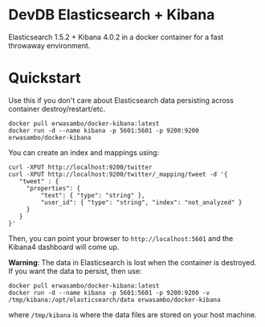 # DevDB Elasticsearch + Kibana

Elasticsearch 1.5.2 + Kibana 4.0.2 in a docker container for a fast throwaway environment.

# Quickstart

Use this if you don't care about Elasticsearch data persisting across container destroy/restart/etc.

```
docker pull erwasambo/docker-kibana:latest
docker run -d --name kibana -p 5601:5601 -p 9200:9200 erwasambo/docker-kibana
```

You can create an index and mappings using:

```
curl -XPUT http://localhost:9200/twitter
curl -XPUT http://localhost:9200/twitter/_mapping/tweet -d '{
   "tweet" : {
     "properties": {
         "text": { "type": "string" },
         "user_id": { "type": "string", "index": "not_analyzed" }
     }
   }
}'
```

Then, you can point your browser to `http://localhost:5601` and the Kibana4 dashboard will come up.

**Warning**: The data in Elasticsearch is lost when the container is destroyed. If you want the data to persist, then use:

```
docker pull erwasambo/docker-kibana:latest
docker run -d --name kibana -p 5601:5601 -p 9200:9200 -v /tmp/kibana:/opt/elasticsearch/data erwasambo/docker-kibana
```

where `/tmp/kibana` is where the data files are stored on your host machine.
